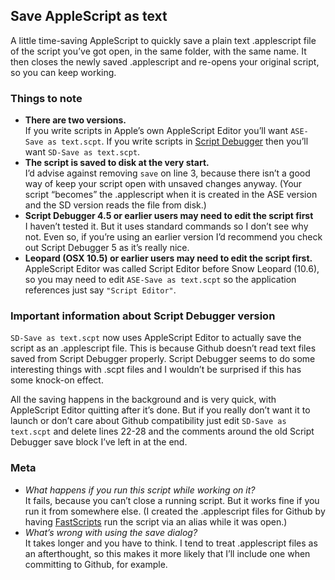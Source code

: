 ## Save AppleScript as text
A little time-saving AppleScript to quickly save a plain text .applescript file of the script you’ve got open, in the same folder, with the same name. It then closes the newly saved .applescript and re-opens your original script, so you can keep working.

### Things to note
* **There are two versions.**  
If you write scripts in Apple’s own AppleScript Editor you’ll want `ASE-Save as text.scpt`. If you write scripts in [Script Debugger](http://www.latenightsw.com) then you’ll want `SD-Save as text.scpt`.
* **The script is saved to disk at the very start.**  
I’d advise against removing `save` on line 3, because there isn’t a good way of keep your script open with unsaved changes anyway. (Your script “becomes” the .applescript when it is created in the ASE version and the SD version reads the file from disk.)
* **Script Debugger 4.5 or earlier users may need to edit the script first**  
I haven’t tested it. But it uses standard commands so I don’t see why not. Even so, if you’re using an earlier version I’d recommend you check out Script Debugger 5 as it’s really nice.
* **Leopard (OSX 10.5) or earlier users may need to edit the script first.**  
AppleScript Editor was called Script Editor before Snow Leopard (10.6), so you may need to edit `ASE-Save as text.scpt` so the application references just say `"Script Editor"`.

### Important information about Script Debugger version
`SD-Save as text.scpt` now uses AppleScript Editor to actually save the script as an .applescript file. This is because Github doesn’t read text files saved from Script Debugger properly. Script Debugger seems to do some interesting things with .scpt files and I wouldn’t be surprised if this has some knock-on effect.

All the saving happens in the background and is very quick, with AppleScript Editor quitting after it’s done. But if you really don’t want it to launch or don’t care about Github compatibility just edit `SD-Save as text.scpt` and delete lines 22-28 and the comments around the old Script Debugger save block I’ve left in at the end.


### Meta
* *What happens if you run this script while working on it?*  
It fails, because you can’t close a running script. But it works fine if you run it from somewhere else. (I created the .applescript files for Github by having [FastScripts](http://www.red-sweater.com/fastscripts/) run the script via an alias while it was open.)
* *What’s wrong with using the save dialog?*  
It takes longer and you have to think. I tend to treat .applescript files as an afterthought, so this makes it more likely that I’ll include one when committing to Github, for example.